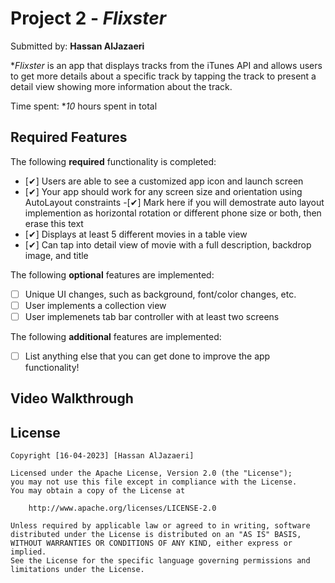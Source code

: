 # Project 2 - *Flixster*

Submitted by: **Hassan AlJazaeri**

**Flixster* is an app that displays tracks from the iTunes API and allows users to get more details about a specific track by tapping the track to present a detail view showing more information about the track.

Time spent: **10* hours spent in total

## Required Features

The following **required** functionality is completed:

- [✔] Users are able to see a customized app icon and launch screen
- [✔] Your app should work for any screen size and orientation using AutoLayout constraints
 -[✔] Mark here if you will demostrate auto layout implemention as horizontal rotation or different phone size or both, then erase this text
- [✔] Displays at least 5 different movies in a table view
- [✔] Can tap into detail view of movie with a full description, backdrop image, and title
 
The following **optional** features are implemented:

- [ ] Unique UI changes, such as background, font/color changes, etc.
- [ ] User implements a collection view
- [ ] User implemenets tab bar controller with at least two screens

The following **additional** features are implemented:

- [ ] List anything else that you can get done to improve the app functionality!

## Video Walkthrough

## License

    Copyright [16-04-2023] [Hassan AlJazaeri]

    Licensed under the Apache License, Version 2.0 (the "License");
    you may not use this file except in compliance with the License.
    You may obtain a copy of the License at

        http://www.apache.org/licenses/LICENSE-2.0

    Unless required by applicable law or agreed to in writing, software
    distributed under the License is distributed on an "AS IS" BASIS,
    WITHOUT WARRANTIES OR CONDITIONS OF ANY KIND, either express or implied.
    See the License for the specific language governing permissions and
    limitations under the License.
